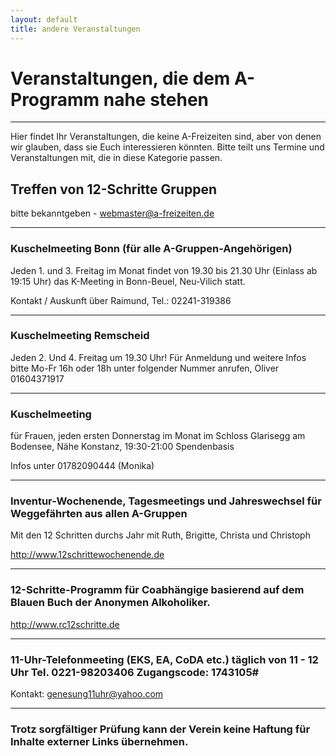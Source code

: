 ```yaml
---
layout: default
title: andere Veranstaltungen
---
```


# Veranstaltungen, die dem A-Programm nahe stehen
---
Hier findet Ihr Veranstaltungen, die keine A-Freizeiten sind, aber von denen
wir glauben, dass sie Euch interessieren könnten. Bitte teilt uns Termine und
Veranstaltungen mit, die in diese Kategorie passen.
## Treffen von 12-Schritte Gruppen

bitte bekanntgeben - <webmaster@a-freizeiten.de>

-----------------------------------------------------------------------------------------------

### Kuschelmeeting Bonn (für alle A-Gruppen-Angehörigen)

Jeden 1. und 3. Freitag im Monat findet von 19.30 bis 21.30 Uhr (Einlass ab 19:15 Uhr) 
das K-Meeting in Bonn-Beuel, Neu-Vilich statt.

Kontakt / Auskunft über Raimund, Tel.: 02241-319386

----------------------------------------------------------------------------------------------

### Kuschelmeeting Remscheid

Jeden 2. Und 4. Freitag um 19.30 Uhr!
Für Anmeldung und weitere Infos bitte Mo-Fr 16h oder 18h unter folgender Nummer anrufen,
Oliver 01604371917

----------------------------------------------------------------------------------------------

### Kuschelmeeting
für Frauen, jeden ersten Donnerstag im Monat
im Schloss Glarisegg am Bodensee, Nähe Konstanz, 19:30-21:00
Spendenbasis

Infos unter 01782090444 (Monika)

-------------------------------------------------------------------------------------------------

### Inventur-Wochenende, Tagesmeetings und Jahreswechsel für Weggefährten aus allen A-Gruppen

Mit den 12 Schritten durchs Jahr mit Ruth, Brigitte, Christa und Christoph 

<http://www.12schrittewochenende.de>

-------------------------------------------------------------------------------------------------------

### 12-Schritte-Programm für Coabhängige basierend auf dem Blauen Buch der Anonymen Alkoholiker.

<http://www.rc12schritte.de>

-------------------------------------------------------------------------------------------------------

### 11-Uhr-Telefonmeeting (EKS, EA, CoDA etc.) täglich von 11 - 12 Uhr Tel. 0221-98203406 Zugangscode: 1743105# ###

Kontakt: genesung11uhr@yahoo.com

------------------------------------------------------------------------------------------------------
### Trotz sorgfältiger Prüfung kann der Verein keine Haftung für Inhalte externer Links übernehmen.


